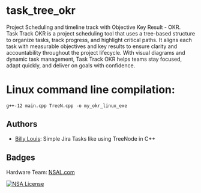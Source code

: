 # task_tree_okr
Project Scheduling and timeline track with Objective Key Result - OKR.  
Task Track OKR is a project scheduling tool that uses a tree-based structure to organize tasks, track progress, and highlight critical paths. It aligns each task with measurable objectives and key results to ensure clarity and accountability throughout the project lifecycle. With visual diagrams and dynamic task management, Task Track OKR helps teams stay focused, adapt quickly, and deliver on goals with confidence.

# Linux command line compilation:
```shell
g++-12 main.cpp TreeN.cpp -o my_okr_linux_exe
```

## Authors
- [Billy Louis](): Simple Jira Tasks like using TreeNode in C++


## Badges
Hardware Team: [NSAL.com](https://NSAL.com/)

[![NSA License](https://img.shields.io/badge/License-NSAL-green.svg)](https://choosealicense.com/licenses/nsal/)
